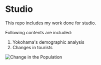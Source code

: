 # Studio

This repo includes my work done for studio.

Following contents are included:
1. Yokohama's demographic analysis
2. Changes in tourists

![Change in the Population](Studio/Yokohama_demographic_analysis/ChangeinPopulation.png "Logo Title Text 1")
